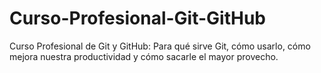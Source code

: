 # Curso-Profesional-Git-GitHub
Curso Profesional de Git y GitHub: Para qué sirve Git, cómo usarlo, cómo mejora nuestra productividad y cómo sacarle el mayor provecho.
